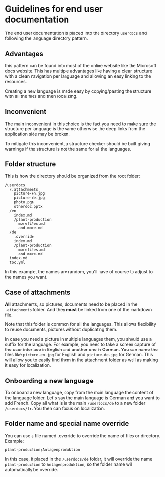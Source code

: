 # Guidelines for end user documentation

The end user documentation is placed into the directory `userdocs` and following the language directory pattern.

## Advantages

this pattern can be found into most of the online website like the Microsoft docs website. This has multiple advantages like having a clean structure with a clean navigation per language and allowing an easy linking to the resources.

Creating a new language is made easy by copying/pasting the structure with all the files and then localizing.

## Inconvenient

The main inconvenient in this choice is the fact you need to make sure the structure per language is the same otherwise the deep links from the application side may be broken.

To mitigate this inconvenient, a structure checker should be built giving warnings if the structure is not the same for all the languages.

## Folder structure

This is how the directory should be organized from the root folder:

```text
/userdocs
  /.attachments
    picture-en.jpg
    picture-de.jpg
    photo.pgn
    otherdoc.pptx
  /en
    index.md
    /plant-production
      morefiles.md
      and-more.md
  /de
    .override
    index.md
    /plant-production
      morefiles.md
      and-more.md
  index.md
  toc.yml
```

In this example, the names are random, you'll have of course to adjust to the names you want.

## Case of attachments

**All** attachments, so pictures, documents need to be placed in the `.attachments` folder. And they **must** be linked from one of the markdown file.

Note that this folder is common for all the languages. This allows flexibility to reuse documents, pictures without duplicating them.

In case you need a picture in multiple languages them, you should use a suffix for the language. For example, you need to take a screen capture of the user interface in English and another one in German. You can name the files like `picture-en.jpg` for English and `picture-de.jpg` for German. This will allow you to easily find them in the attachment folder as well as making it easy for localization.

## Onboarding a new language

To onboard a new language, copy from the main language the content of the language folder. Let's say the main language is German and you want to add French. Copy all what is in the main `/userdocs/de` to a new folder `/userdocs/fr`. You then can focus on localization.

## Folder name and special name override

You can use a file named .override to override the name of files or directory. Example:

```text
plant-production;Anlagenproduktion
```

In this case, if placed in the `/userdocs/de` folder, it will override the name `plant-production` to `Anlagenproduktion`, so the folder name will automatically be override.
